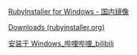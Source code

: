 [RubyInstaller for Windows - 国内镜像](https://rubyinstaller.cn/)

[Downloads (rubyinstaller.org)](https://rubyinstaller.org/downloads/)

[安装于 Windows_哔哩哔哩_bilibili](https://www.bilibili.com/video/BV1qs41157ZZ?p=3&vd_source=ec2d561dc8bd6d2bdcc13e464af382d0)